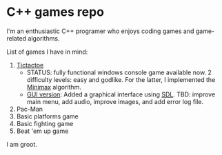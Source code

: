 # C++ games repo

I'm an enthusiastic C++ programer who enjoys coding games and game-related algorithms. 

List of games I have in mind: 
1. [Tictactoe](https://github.com/amonteir/games/tree/master/tictactoe)
   * STATUS: fully functional windows console game available now. 2 difficulty levels: easy and godlike. For the latter, I implemented the [Minimax](https://en.wikipedia.org/wiki/Minimax) algorithm.
   * [GUI version](https://github.com/amonteir/games/tree/master/tictactoe_gui): Added a graphical interface using [SDL](https://www.libsdl.org/). TBD: improve main menu, add audio, improve images, and add error log file.
2. Pac-Man
3. Basic platforms game
4. Basic fighting game
5. Beat 'em up game

I am groot.

